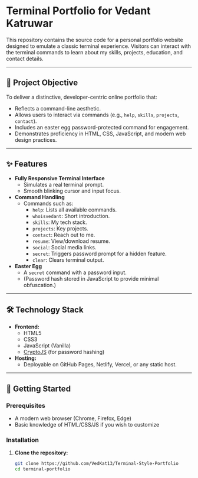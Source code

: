 # Terminal Portfolio for Vedant Katruwar

This repository contains the source code for a personal portfolio website designed to emulate a classic terminal experience. Visitors can interact with the terminal commands to learn about my skills, projects, education, and contact details.

---

## 🎯 Project Objective

To deliver a distinctive, developer-centric online portfolio that:

- Reflects a command-line aesthetic.
- Allows users to interact via commands (e.g., `help`, `skills`, `projects`, `contact`).
- Includes an easter egg password-protected command for engagement.
- Demonstrates proficiency in HTML, CSS, JavaScript, and modern web design practices.

---

## ✨ Features

- **Fully Responsive Terminal Interface**
  - Simulates a real terminal prompt.
  - Smooth blinking cursor and input focus.
- **Command Handling**
  - Commands such as:
    - `help`: Lists all available commands.
    - `whoisvedant`: Short introduction.
    - `skills`: My tech stack.
    - `projects`: Key projects.
    - `contact`: Reach out to me.
    - `resume`: View/download resume.
    - `social`: Social media links.
    - `secret`: Triggers password prompt for a hidden feature.
    - `clear`: Clears terminal output.
- **Easter Egg**
  - A `secret` command with a password input.
  - (Password hash stored in JavaScript to provide minimal obfuscation.)

---

## 🛠️ Technology Stack

- **Frontend:**
  - HTML5
  - CSS3
  - JavaScript (Vanilla)
  - [CryptoJS](https://cdnjs.com/libraries/crypto-js) (for password hashing)
- **Hosting:**
  - Deployable on GitHub Pages, Netlify, Vercel, or any static host.

---

## 🚀 Getting Started

### Prerequisites

- A modern web browser (Chrome, Firefox, Edge)
- Basic knowledge of HTML/CSS/JS if you wish to customize

### Installation

1. **Clone the repository:**

   ```bash
   git clone https://github.com/VedKat13/Terminal-Style-Portfolio
   cd terminal-portfolio
